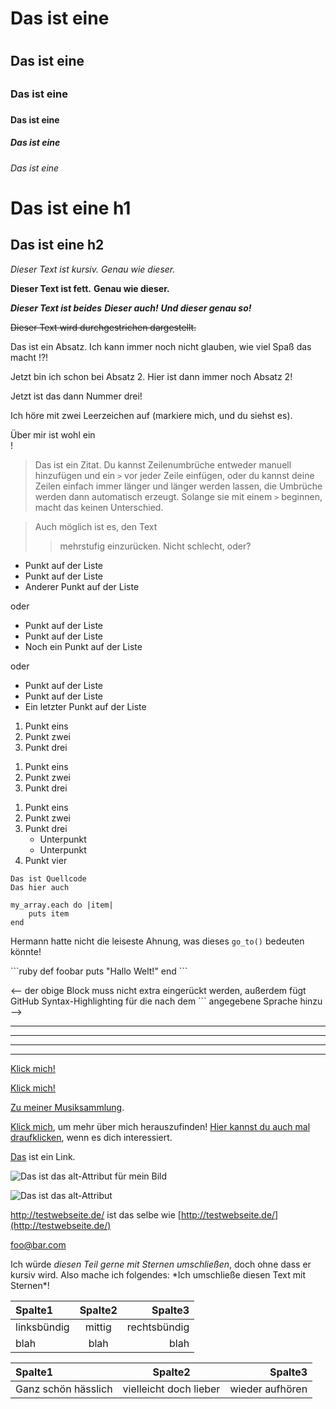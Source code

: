 <!-- Markdown ist eine Obermenge von HTML - jede valide HTML-Datei ist also
automatisch valides Markdown - was heisst dass wir jedes HTML-Element (also auch
Kommentare) in Markdown benutzen können, ohne dass der Parser sie verändert.
Jedoch kann man innerhalb eines solchen HTML-Elements dann kein Markdown
mehr verwenden. -->

<!-- Es existieren unterschiedliche Markdown-Parser und -Dialekte, die sich in
manchen Punkten unterscheiden. Diese Einführung wird versuchen, zu erläutern,
welche Features überall verfügbar sind, und welche davon parser-spezifisch sind -->

<!-- Überschriften -->
<!-- HTML-Überschriften <h1> bis <h6> lassen sich einfach durch ein Voranstellen
der entsprechenden Anzahl an Hashes (#) auszeichnen -->
# Das ist eine <h1>
## Das ist eine <h2>
### Das ist eine <h3>
#### Das ist eine <h4>
##### Das ist eine <h5>
###### Das ist eine <h6>

<!-- Für die Elemente <h1> und <h2> gibt es in Markdown noch Sonderformen -->
Das ist eine h1
=============

Das ist eine h2
-------------

<!-- Einfaches Textstyling -->
<!-- Jeglicher Text lässt sich mit Markdown leicht als kursiv oder
auch als fett auszeichnen -->

*Dieser Text ist kursiv.*
_Genau wie dieser._

**Dieser Text ist fett.**
__Genau wie dieser.__

***Dieser Text ist beides***
**_Dieser auch!_**
*__Und dieser genau so!__*

<!-- In "GitHub Flavored Markdown", dem von GitHub verwendeten Dialekt / Parser,
gibt es auch noch durchgestrichenen Text: -->

~~Dieser Text wird durchgestrichen dargestellt.~~

<!-- Absätze sind eine oder mehrere zusammenhängende Zeilen Text, und werden
durch eine oder mehrere Leerzeilen voneinander abgesetzt. -->

Das ist ein Absatz. Ich kann immer noch nicht glauben, wie viel Spaß das macht !?!

Jetzt bin ich schon bei Absatz 2.
Hier ist dann immer noch Absatz 2!


Jetzt ist das dann Nummer drei!

<!-- Sollte man jemals ein <br />-Tag einfügen wollen, kann man einen Absatz
mit zwei oder mehr Leerzeichen beenden, und danach einen neuen Absatz beginnen. -->

Ich höre mit zwei Leerzeichen auf (markiere mich, und du siehst es).  

Über mir ist wohl ein <br />!

<!-- Zitate werden ganz einfach mit einem  > ausgezeichnet. -->

> Das ist ein Zitat. Du kannst Zeilenumbrüche
> entweder manuell hinzufügen und ein `>` vor jeder Zeile einfügen, oder du kannst deine Zeilen einfach immer länger und länger werden lassen, die Umbrüche werden dann automatisch erzeugt.
> Solange sie mit einem `>` beginnen, macht das keinen Unterschied.

> Auch möglich ist es, den Text
>> mehrstufig einzurücken.
> Nicht schlecht, oder?

<!-- Listen -->
<!-- <ul>s können mit Sternen, Pluszeichen oder Minuszeichen erzeugt werden -->

* Punkt auf der Liste
* Punkt auf der Liste
* Anderer Punkt auf der Liste

oder

+ Punkt auf der Liste
+ Punkt auf der Liste
+ Noch ein Punkt auf der Liste

oder

- Punkt auf der Liste
- Punkt auf der Liste
- Ein letzter Punkt auf der Liste

<!-- <ol>s werden mit einer Zahl gefolgt von einem Punkt erzeugt -->

1. Punkt eins
2. Punkt zwei
3. Punkt drei

<!-- Auch wenn es keine gute Idee sein mag: du müsstest die einzelnen Punkte
nicht mal korrekt nummerieren -->

1. Punkt eins
1. Punkt zwei
1. Punkt drei
<!-- (Das sieht genau so aus wie das Beispiel eins weiter oben) -->

<!-- Man kann Listen auch verschachteln -->

1. Punkt eins
2. Punkt zwei
3. Punkt drei
    * Unterpunkt
    * Unterpunkt
4. Punkt vier

<!-- Code-Blöcke -->
<!-- Blöcke von Programmcode (also ein <code>-Element) kannst du auszeichnen,
indem du eine Zeile mit vier Leerzeichen oder einem Tabulator einrückst -->

    Das ist Quellcode
    Das hier auch

<!-- Der Code kann natürlich auch wiederum eingerückt sein -->

    my_array.each do |item|
        puts item
    end

<!-- Innerhalb normalen Texts kannst du Code mit Backticks \` auszeichnen -->

Hermann hatte nicht die leiseste Ahnung, was dieses `go_to()` bedeuten könnte!

<!-- In "GitHub Flavored Markdown" gibt es für Code noch einmal eine
besondere Syntax -->

\`\`\`ruby <!-- in "echt" musst du die Backslashes entfernen: ```ruby ! -->
def foobar
    puts "Hallo Welt!"
end
\`\`\` <!-- hier auch keine Backslashes, nur ``` -->

<-- der obige Block muss nicht extra eingerückt werden, außerdem fügt GitHub
Syntax-Highlighting für die nach dem ``` angegebene Sprache hinzu -->

<!-- Horizontale Linie (<hr />) -->
<!-- Trenner lassen sich einfach mit drei (oder mehr) Sternen oder Bindestrichen
erzeugen (egal ob mit oder ohne Leerzeichen dazwischen)-->

***
---
- - -
****************

<!-- Hyperlinks -->
<!-- Eines der besten Features von Markdown ist das kinderleichte Erzeugen von
Hyperlinks: Einfach den Linktext in eckige Klammern [] setzen, gefolgt von
einer mit runden Klammern () umschlossenen URL. -->

[Klick mich!](http://test.de/)

<!-- Man kann dem Link auch noch ein title-Attribut geben -->

[Klick mich!](http://test.at/ "Link zu Test.at")

<!-- Relative Pfade funktionieren natürlich auch -->

[Zu meiner Musiksammlung](/music/).

<!-- URLs lassen sich auch über Referenzen festlegen -->

[Klick mich][link1], um mehr über mich herauszufinden!
[Hier kannst du auch mal draufklicken][foobar], wenn es dich interessiert.

[link1]: http://test.de/ "Wahnsinn!"
[foobar]: http://foobar.ch/ "Erstaunlich!"

<!-- Das title-Attribut wird entweder mit Anführungszeichen oder Klammern
umschlossen (oder gleich ganz weggelassen). Die Referenzen können an jeder
Stelle im gesamtem Dokument vorkommen, als ID kann alles verwendet werden, solange
es dokumentweit eindeutig ist. -->

<!-- Man kann den Linktext auch als implizite Referenz benutzen -->

[Das][] ist ein Link.

[das]: http://dasisteinlink.at/

<!-- Das ist aber eher unüblich. -->

<!-- Bilder -->
<!-- Bilder funktionieren genau wie Links, nur dass man noch ein Ausrufezeichen
voranstellt! -->

![Das ist das alt-Attribut für mein Bild](http://imgur.com/myimage.jpg "Hier noch ein title-Attribut")

<!-- Referenzen funktionieren auch hier genau wie erwartet -->

![Das ist das alt-Attribut][meinbild]

[meinbild]: relative/urls/gehen/auch.jpg "hier wäre noch Platz für einen title"

<!-- Bonusfeatures -->
<!-- Auto-Links -->

<http://testwebseite.de/> ist das selbe wie
[http://testwebseite.de/](http://testwebseite.de/)

<!-- Automatische Links für E-Mail-Adressen -->

<foo@bar.com>

<!-- Maskieren -->

Ich würde *diesen Teil gerne mit Sternen umschließen*, doch ohne dass er kursiv
wird. Also mache ich folgendes: \*Ich umschließe diesen Text mit Sternen\*!

<!-- Tabellen -->
<!-- Tabellen gibt es bis jetzt nur in "GitHub Flavored Markdown".
Zudem sind sie ziemlich mühselig, aber wenn du es wirklich wissen willst: -->

| Spalte1      | Spalte2  | Spalte3       |
| :----------- | :------: | ------------: |
| linksbündig  | mittig   | rechtsbündig  |
| blah         | blah     | blah          |

<!-- oder das selbe in grün: -->

Spalte1 | Spalte2 | Spalte3
:-- | :-: | --:
Ganz schön hässlich | vielleicht doch lieber | wieder aufhören

<!-- Das war's! -->

